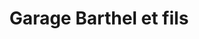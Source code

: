 ---
title: "Garage Barthel et fils"
url: /toulouse/garage-barthel-et-fils/
shop: réparation de voitures
---